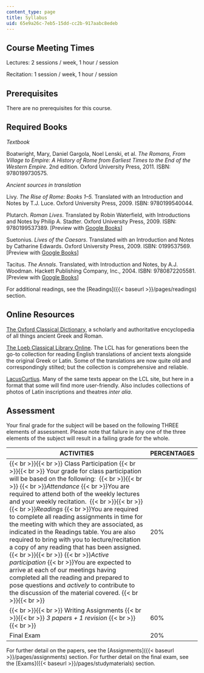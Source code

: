 ```yaml
---
content_type: page
title: Syllabus
uid: 65e9a26c-7eb5-15dd-cc2b-917aabc8edeb
---
```


Course Meeting Times
--------------------

Lectures: 2 sessions / week, 1 hour / session

Recitation: 1 session / week, 1 hour / session

Prerequisites
-------------

There are no prerequisites for this course.

Required Books
--------------

_Textbook_

Boatwright, Mary, Daniel Gargola,‎ Noel Lenski, et al. _The Romans, From Village to Empire: A History of Rome from Earliest Times to the End of the Western Empire_. 2nd edition. Oxford University Press, 2011. ISBN: 9780199730575. 

_Ancient sources in translation_

Livy. _The Rise of Rome: Books 1–5._ Translated with an Introduction and Notes by T.J. Luce. Oxford University Press, 2009. ISBN: 9780199540044.

Plutarch. _Roman Lives_. Translated by Robin Waterfield, with Introductions and Notes by Philip A. Stadter. Oxford University Press, 2009. ISBN: 9780199537389. \[Preview with [Google Books](https://books.google.com/books?id=Mr4UDAAAQBAJ&pg=PAfrontcover#v=onepage&q&f=false)\]

Suetonius. _Lives of the Caesars_. Translated with an Introduction and Notes by Catharine Edwards. Oxford University Press, 2009. ISBN: 0199537569. \[Preview with [Google Books](https://books.google.com/books?id=JsNxkG6Ai9sC&pg=PAfrontcover#v=onepage&q&f=false)\]

Tacitus. _The Annals_. Translated, with Introduction and Notes, by A.J. Woodman. Hackett Publishing Company, Inc., 2004. ISBN: 9780872205581. \[Preview with [Google Books](https://books.google.com/books?id=-WFQCgAAQBAJ&pg=PAfrontcover#v=onepage&q&f=false)\]

For additional readings, see the [Readings]({{< baseurl >}}/pages/readings) section.

Online Resources
----------------

[The Oxford Classical Dictionary](http://classics.oxfordre.com/), a scholarly and authoritative encyclopedia of all things ancient Greek and Roman.

[The Loeb Classical Library Online](https://www.loebclassics.com/). The LCL has for generations been the go-to collection for reading English translations of ancient texts alongside the original Greek or Latin. Some of the translations are now quite old and correspondingly stilted; but the collection is comprehensive and reliable.

[LacusCurtius](http://penelope.uchicago.edu/Thayer/E/Roman/home.html). Many of the same texts appear on the LCL site, but here in a format that some will find more user-friendly. Also includes collections of photos of Latin inscriptions and theatres _inter alia_.

Assessment
----------

Your final grade for the subject will be based on the following THREE elements of assessment. Please note that failure in any one of the three elements of the subject will result in a failing grade for the whole.

| ACTIVITIES | PERCENTAGES |
| --- | --- |
|  {{< br >}}{{< br >}} Class Participation {{< br >}}{{< br >}} Your grade for class participation will be based on the following:  {{< br >}}{{< br >}}   {{< br >}}_Attendance_  {{< br >}}You are required to attend both of the weekly lectures and your weekly recitation.  {{< br >}}{{< br >}}   {{< br >}}_Readings_  {{< br >}}You are required to complete all reading assignments in time for the meeting with which they are associated, as indicated in the Readings table. You are also required to bring with you to lecture/recitation a copy of any reading that has been assigned. {{< br >}}{{< br >}}   {{< br >}}_Active participation_  {{< br >}}You are expected to arrive at each of our meetings having completed all the reading and prepared to pose questions and _actively_ to contribute to the discussion of the material covered. {{< br >}}{{< br >}}  | 20% |
|  {{< br >}}{{< br >}} Writing Assignments {{< br >}}{{< br >}} _3 papers + 1 revision_ {{< br >}}{{< br >}}  | 60% |
| Final Exam | 20% 

For further detail on the papers, see the [Assignments]({{< baseurl >}}/pages/assignments) section. For further detail on the final exam, see the [Exams]({{< baseurl >}}/pages/studymaterials) section.